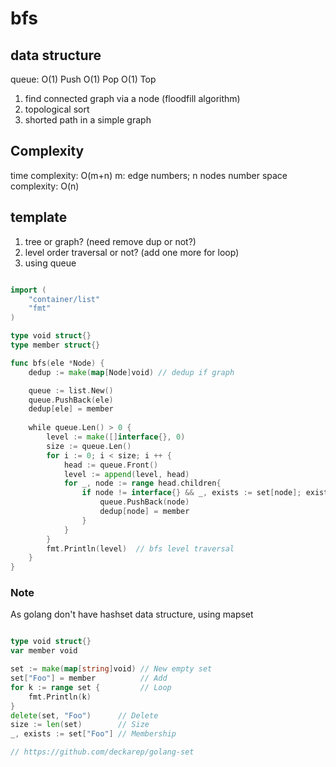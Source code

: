 # bfs

## data structure 
queue: 
O(1) Push
O(1) Pop
O(1) Top

1. find connected graph via a node (floodfill algorithm)
2. topological sort 
3. shorted path in a simple graph 

## Complexity
time complexity: O(m+n) m: edge numbers; n nodes number
space complexity: O(n)

## template 

1. tree or graph? (need remove dup or not?)
2. level order traversal or not? (add one more for loop)
3. using queue 

```go

import (
    "container/list"
    "fmt"
)

type void struct{}
type member struct{}

func bfs(ele *Node) {
	dedup := make(map[Node]void) // dedup if graph

    queue := list.New()
    queue.PushBack(ele)
    dedup[ele] = member
    
    while queue.Len() > 0 {
        level := make([]interface{}, 0)
        size := queue.Len()
        for i := 0; i < size; i ++ {
            head := queue.Front()
            level := append(level, head)
            for _, node := range head.children{
                if node != interface{} && _, exists := set[node]; exists{
                	queue.PushBack(node)
                    dedup[node] = member
                }    
            }
        }
        fmt.Println(level)  // bfs level traversal
    }
}

```

### Note

As golang don't have hashset data structure, using mapset

```go

type void struct{}
var member void

set := make(map[string]void) // New empty set
set["Foo"] = member          // Add
for k := range set {         // Loop
    fmt.Println(k)
}
delete(set, "Foo")      // Delete
size := len(set)        // Size
_, exists := set["Foo"] // Membership

// https://github.com/deckarep/golang-set

```